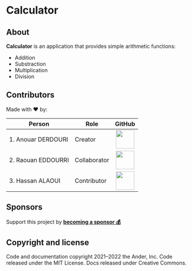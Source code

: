 # Calculator

## About

**Calculator** is an application that provides simple arithmetic functions:

* Addition
* Substraction
* Multiplication
* Division

## Contributors

Made with :heart: by:


| Person             | Role         |                                                                 GitHub                                                                 |
| -------------------- | -------------- | :--------------------------------------------------------------------------------------------------------------------------------------: |
| 1. Anouar DERDOURI | Creator      | [<img src="https://avatars.githubusercontent.com/u/118266778?v=4" style="width:50px">](https://github.com/anouar-derdouri-development) |
| 2. Raouan EDDOURRI | Collaborator | [<img src="https://avatars.githubusercontent.com/u/118313410?v=4" style="width:50px">](https://github.com/raouan-eddourri-development) |
| 3. Hassan ALAOUI   | Contributor  |  [<img src="https://avatars.githubusercontent.com/u/120211861?v=4" style="width:50px">](https://github.com/i-am-a-software-developer)  |

## Sponsors

Support this project by **[becoming a sponsor :moneybag: ](https://opencollective.com/)**

## Copyright and license

Code and documentation copyright 2021–2022 the Ander, Inc. Code released under the MIT License. Docs released under Creative Commons.
